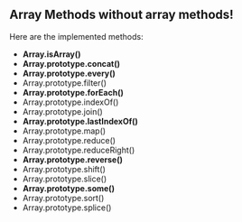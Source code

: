 ## Array Methods without array methods!

Here are the implemented methods:

- **Array.isArray()**
- **Array.prototype.concat()**
- **Array.prototype.every()**
- Array.prototype.filter()
- **Array.prototype.forEach()**
- Array.prototype.indexOf()
- Array.prototype.join()
- **Array.prototype.lastIndexOf()**
- Array.prototype.map()
- Array.prototype.reduce()
- Array.prototype.reduceRight()
- **Array.prototype.reverse()**
- Array.prototype.shift()
- Array.prototype.slice()
- **Array.prototype.some()**
- Array.prototype.sort()
- Array.prototype.splice()